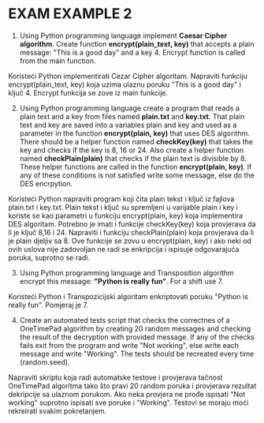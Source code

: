 # EXAM EXAMPLE 2

1. Using Python programming language implement <b>Caesar Cipher algorithm</b>. Create function <b>encrypt(plain_text, key)</b> that accepts a plain message: "This is a good day" and a key 4. Encrypt function is called from the main function.

Koristeći Python implementirati Cezar Cipher algoritam. Napraviti funkciju encrypt(plain_text, key) koja uzima ulaznu poruku "This is a good day" i ključ 4. Encrypt funkcija se zove iz main funkcije.
   
2. Using Python programming language create a program that reads a plain text and a key from files named <b>plain.txt</b> and <b>key.txt</b>. That plain text and key are saved into a variables plain and key and used as a parameter in the function <b>encrypt(plain, key)</b> that uses DES algorithm. There should be a helper function named <b>checkKey(key)</b> that takes the key and checks if the key is 8, 16 or 24. Also create a helper function named <b>checkPlain(plain)</b> that checks if the plain text is divisible by 8. These helper functions are called in the function <b>encrypt(plain, key)</b>. If any of these conditions is not satisfied write some message, else do the DES encrpytion.

Koristeći Python napraviti program koji čita plain tekst i ključ iz fajlova plain.txt i key.txt. Plain tekst i ključ su spremljeni u varijable plain i key i koriste se kao parametri u funkciju encrypt(plain, key) koja implementira DES algoritam. Potrebno je imati i funkcije checkKey(key) koja provjerava da li je ključ 8,16 i 24. Napraviti i funkciju checkPlain(plain) koja provjerava da li je plain djeljiv sa 8. Ove funkcije se zovu u encrypt(plain, key) i ako neki od ovih uslova nije zadovoljan ne radi se enkripcija i ispisuje odgovarajuća poruka, suprotno se radi.

3. Using Python programming language and Transposition algorithm encrypt this message: <b>"Python is really fun"</b>. For a shift use 7.

Koristeći Python i Transpozicijski algoritam enkriptovati poruku "Python is really fun". Pomjeraj je 7.

4. Create an automated tests script that checks the correctnes of a OneTimePad algorithm by creating 20 random messages and checking the result of the decryption with provided message. If any of the checks fails exit from the program and write "Not working", else write each message and write "Working". The tests should be recreated every time (random.seed).

Napraviti skriptu koja radi automatske testove i provjerava tačnost OneTimePad algoritma tako što pravi 20 random poruka i provjerava rezultat dekripcije sa ulaznom porukom. Ako neka provjera ne prođe ispisati "Not working" suprotno ispisati sve poruke i "Working". Testovi se moraju moći rekreirati svakim pokretanjem.